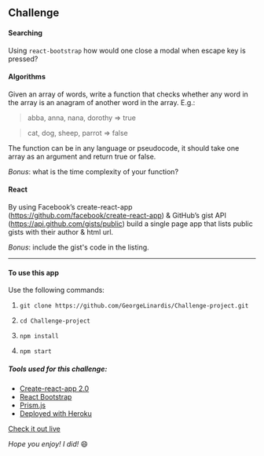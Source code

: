 ## Challenge

#### Searching
Using `react-bootstrap` how would one close a modal when escape key is pressed?

#### Algorithms
Given an array of words, write a function that checks whether any word in the array is an anagram of another word in the array. E.g.:
> abba, anna, nana, dorothy => true

> cat, dog, sheep, parrot => false

The function can be in any language or pseudocode, it should take one array as an argument and return true or false.

*Bonus*: what is the time complexity of your function?

#### React
By using Facebook’s create-react-app (https://github.com/facebook/create-react-app) & GitHub’s gist API (https://api.github.com/gists/public) build a single page app that lists public gists with their author & html url.

*Bonus*: include the gist's code in the listing.

---

#### To use this app


Use the following commands:

1. `git clone https://github.com/GeorgeLinardis/Challenge-project.git`

2. `cd Challenge-project`

3. `npm install`

4. `npm start`


##### Tools used for this challenge:
- [Create-react-app 2.0](https://github.com/facebook/create-react-app)
- [React Bootstrap](https://react-bootstrap.github.io/)
- [Prism.js](https://prismjs.com/)
- [Deployed with Heroku](https://dashboard.heroku.com/)


[Check it out live](https://talent-desk-project.herokuapp.com/)

*Hope you enjoy! I did!* :smile:
